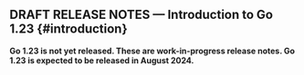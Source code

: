 <!--
NOTE: In this document and others in this directory, the convention is to
set fixed-width phrases with non-fixed-width spaces, as in
`hello` `world`.
-->

<style>
  main ul li { margin: 0.5em 0; }
</style>

## DRAFT RELEASE NOTES — Introduction to Go 1.23 {#introduction}

**Go 1.23 is not yet released. These are work-in-progress release notes.
Go 1.23 is expected to be released in August 2024.**
